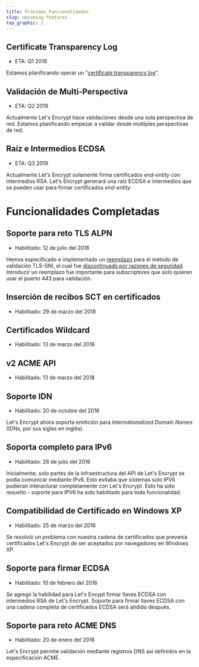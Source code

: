 ```yaml
---
title: Próximas Funcionalidades
slug: upcoming-features
top_graphic: 1
---
```


## Certificate Transparency Log

* ETA: Q1 2019

Estamos planificando operar un "[certificate transparency log](http://www.certificate-transparency.org/how-ct-works)".

## Validación de Multi-Perspectiva

* ETA: Q2 2019

Actualmente Let's Encrypt hace validaciónes desde una sola perspectiva de red. Estamos planificando empezar a validar desde multiples perspectivas de red.

## Raíz e Intermedios ECDSA

* ETA: Q3 2019

Actualmente Let's Encrypt solamente firma certificados *end-entity* con intermedios RSA. Let's Encrypt generará una raíz ECDSA e intermedios que se pueden usar para firmar certificados *end-entity*.

# Funcionalidades Completadas

## Soporte para reto TLS ALPN

* Habilitado: 12 de julio del 2018

Hemos especificado e implementado un [reemplazo](https://datatracker.ietf.org/doc/draft-ietf-acme-tls-alpn/) para el método de validación TLS-SNI, el cual fue [discontinuado por razones de seguridad](https://community.letsencrypt.org/t/important-what-you-need-to-know-about-tls-sni-validation-issues/50811). Introducir un reemplazo fue importante para subscriptores que solo quieren usar el puerto 443 para validación.

## Inserción de recibos SCT en certificados

* Habilitado: 29 de marzo del 2018

## Certificados Wildcard

* Habilitado: 13 de marzo del 2018

## v2 ACME API 

* Habilitado: 13 de marzo del 2018

## Soporte IDN

* Habilitado: 20 de octubre del 2016

Let's Encrypt ahora soporta emitición para *Internationalized Domain Names* (IDNs, por sus siglas en inglés).

## Soporta completo para IPv6

* Habilitado: 26 de julio del 2016

Inicialmente, solo partes de la infraestructura del API de Let's Encrypt se podia comunicar mediante IPv6. Esto evitaba que sistemas solo IPV6 pudieran interacturar completamente con Let's Encrypt. Esto ha sido resuelto - soporte para IPV6 ha sido habilitado para toda funcionalidad.

## Compatibilidad de Certificado en Windows XP

* Habilitado: 25 de marzo del 2016

Se resolvió un problema con nuestra cadena de certificados que prevenía certificados Let's Encrypt  de ser aceptados por navegadores en Windows XP.

## Soporte para firmar ECDSA

* Habilitado: 10 de febrero del 2016

Se agregó la habilidad para Let's Encypt firmar llaves ECDSA con intermedios RSA de Let's Encrypt. Soporte para firmar llaves ECDSA con una cadena completa de certificados ECDSA será añdido después.

## Soporte para reto ACME DNS

* Habilitado: 20 de enero del 2016

Let's Encrypt permite validación mediante registros DNS asi definidos en la especificación ACME.
